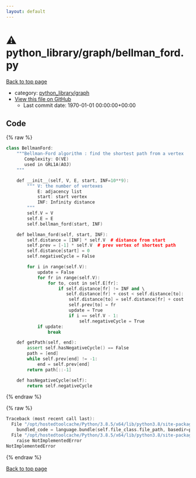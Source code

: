 ```yaml
---
layout: default
---
```


<!-- mathjax config similar to math.stackexchange -->
<script type="text/javascript" async
  src="https://cdnjs.cloudflare.com/ajax/libs/mathjax/2.7.5/MathJax.js?config=TeX-MML-AM_CHTML">
</script>
<script type="text/x-mathjax-config">
  MathJax.Hub.Config({
    TeX: { equationNumbers: { autoNumber: "AMS" }},
    tex2jax: {
      inlineMath: [ ['$','$'] ],
      processEscapes: true
    },
    "HTML-CSS": { matchFontHeight: false },
    displayAlign: "left",
    displayIndent: "2em"
  });
</script>

<script type="text/javascript" src="https://cdnjs.cloudflare.com/ajax/libs/jquery/3.4.1/jquery.min.js"></script>
<script src="https://cdn.jsdelivr.net/npm/jquery-balloon-js@1.1.2/jquery.balloon.min.js" integrity="sha256-ZEYs9VrgAeNuPvs15E39OsyOJaIkXEEt10fzxJ20+2I=" crossorigin="anonymous"></script>
<script type="text/javascript" src="../../../assets/js/copy-button.js"></script>
<link rel="stylesheet" href="../../../assets/css/copy-button.css" />


# :warning: python_library/graph/bellman_ford.py

<a href="../../../index.html">Back to top page</a>

* category: <a href="../../../index.html#7e80885bc8a78dc63feed9f40126ba0e">python_library/graph</a>
* <a href="{{ site.github.repository_url }}/blob/master/python_library/graph/bellman_ford.py">View this file on GitHub</a>
    - Last commit date: 1970-01-01 00:00:00+00:00




## Code

<a id="unbundled"></a>
{% raw %}
```cpp
class BellmanFord:
    """Bellman-Ford algorithm : find the shortest path from a vertex
       Complexity: O(VE)
       used in GRL1A(AOJ)
    """

    def __init__(self, V, E, start, INF=10**9):
        """ V: the number of vertexes
            E: adjacency list
            start: start vertex
            INF: Infinity distance
        """
        self.V = V
        self.E = E
        self.bellman_ford(start, INF)

    def bellman_ford(self, start, INF):
        self.distance = [INF] * self.V  # distance from start
        self.prev = [-1] * self.V  # prev vertex of shortest path
        self.distance[start] = 0
        self.negativeCycle = False

        for i in range(self.V):
            update = False
            for fr in range(self.V):
                for to, cost in self.E[fr]:
                    if self.distance[fr] != INF and \
                       self.distance[fr] + cost < self.distance[to]:
                        self.distance[to] = self.distance[fr] + cost
                        self.prev[to] = fr
                        update = True
                        if i == self.V - 1:
                            self.negativeCycle = True
            if update:
                break

    def getPath(self, end):
        assert self.hasNegativeCycle() == False
        path = [end]
        while self.prev[end] != -1:
            end = self.prev[end]
        return path[::-1]

    def hasNegativeCycle(self):
        return self.negativeCycle

```
{% endraw %}

<a id="bundled"></a>
{% raw %}
```cpp
Traceback (most recent call last):
  File "/opt/hostedtoolcache/Python/3.8.5/x64/lib/python3.8/site-packages/onlinejudge_verify/docs.py", line 349, in write_contents
    bundled_code = language.bundle(self.file_class.file_path, basedir=pathlib.Path.cwd())
  File "/opt/hostedtoolcache/Python/3.8.5/x64/lib/python3.8/site-packages/onlinejudge_verify/languages/python.py", line 67, in bundle
    raise NotImplementedError
NotImplementedError

```
{% endraw %}

<a href="../../../index.html">Back to top page</a>

